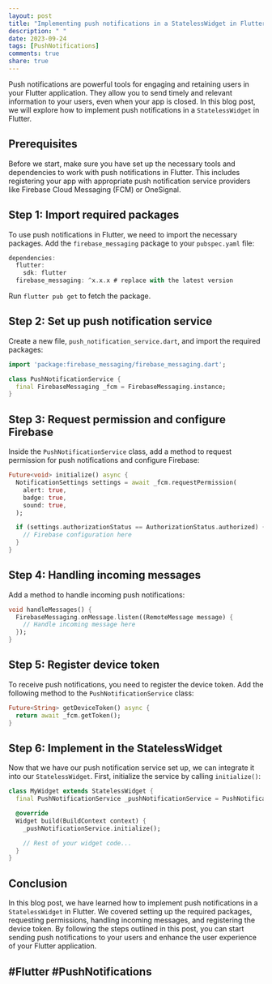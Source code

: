```yaml
---
layout: post
title: "Implementing push notifications in a StatelessWidget in Flutter"
description: " "
date: 2023-09-24
tags: [PushNotifications]
comments: true
share: true
---
```


Push notifications are powerful tools for engaging and retaining users in your Flutter application. They allow you to send timely and relevant information to your users, even when your app is closed. In this blog post, we will explore how to implement push notifications in a `StatelessWidget` in Flutter.

## Prerequisites
Before we start, make sure you have set up the necessary tools and dependencies to work with push notifications in Flutter. This includes registering your app with appropriate push notification service providers like Firebase Cloud Messaging (FCM) or OneSignal.

## Step 1: Import required packages
To use push notifications in Flutter, we need to import the necessary packages. Add the `firebase_messaging` package to your `pubspec.yaml` file:

```dart
dependencies:
  flutter:
    sdk: flutter
  firebase_messaging: ^x.x.x # replace with the latest version
```

Run `flutter pub get` to fetch the package.

## Step 2: Set up push notification service
Create a new file, `push_notification_service.dart`, and import the required packages:

```dart
import 'package:firebase_messaging/firebase_messaging.dart';

class PushNotificationService {
  final FirebaseMessaging _fcm = FirebaseMessaging.instance;
}
```

## Step 3: Request permission and configure Firebase
Inside the `PushNotificationService` class, add a method to request permission for push notifications and configure Firebase:

```dart
Future<void> initialize() async {
  NotificationSettings settings = await _fcm.requestPermission(
    alert: true,
    badge: true,
    sound: true,
  );

  if (settings.authorizationStatus == AuthorizationStatus.authorized) {
    // Firebase configuration here
  }
}
```

## Step 4: Handling incoming messages
Add a method to handle incoming push notifications:

```dart
void handleMessages() {
  FirebaseMessaging.onMessage.listen((RemoteMessage message) {
    // Handle incoming message here
  });
}
```

## Step 5: Register device token
To receive push notifications, you need to register the device token. Add the following method to the `PushNotificationService` class:

```dart
Future<String> getDeviceToken() async {
  return await _fcm.getToken();
}
```

## Step 6: Implement in the StatelessWidget
Now that we have our push notification service set up, we can integrate it into our `StatelessWidget`. First, initialize the service by calling `initialize()`:

```dart
class MyWidget extends StatelessWidget {
  final PushNotificationService _pushNotificationService = PushNotificationService();

  @override
  Widget build(BuildContext context) {
    _pushNotificationService.initialize();

    // Rest of your widget code...
  }
}
```

## Conclusion
In this blog post, we have learned how to implement push notifications in a `StatelessWidget` in Flutter. We covered setting up the required packages, requesting permissions, handling incoming messages, and registering the device token. By following the steps outlined in this post, you can start sending push notifications to your users and enhance the user experience of your Flutter application.

## #Flutter #PushNotifications